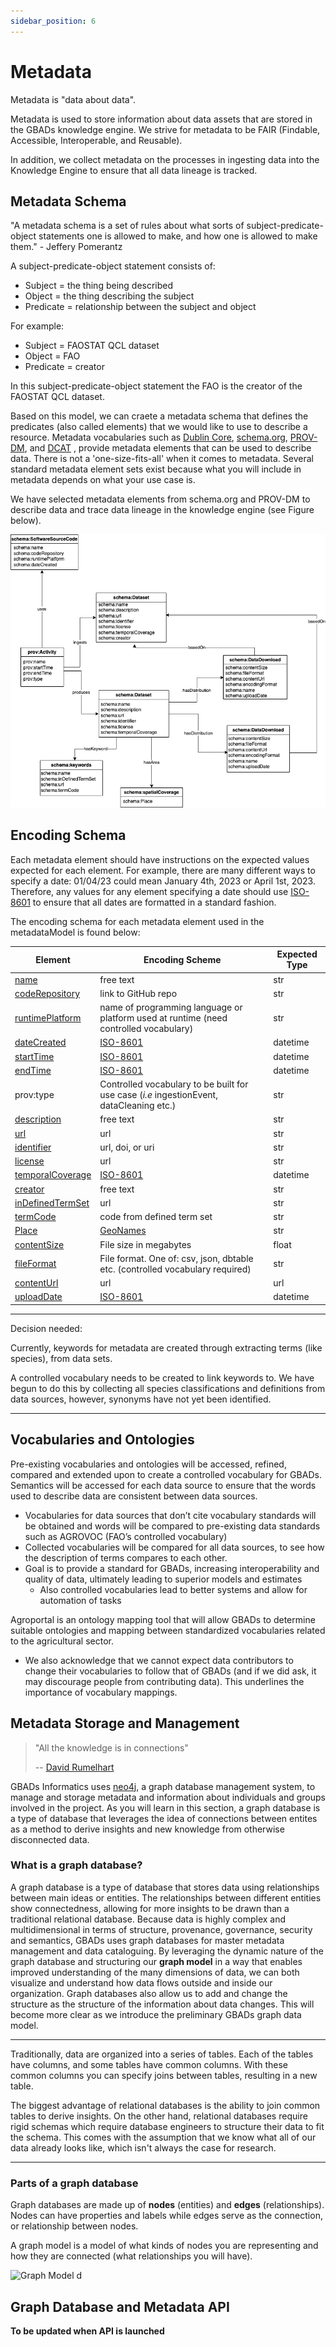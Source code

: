 ```yaml
---
sidebar_position: 6
---
```


# Metadata 

Metadata is "data about data".

Metadata is used to store information about data assets that are stored in the GBADs knowledge engine. We strive for metadata to be FAIR (Findable, Accessible, Interoperable, and Reusable). 

In addition, we collect metadata on the processes in ingesting data into the Knowledge Engine to ensure that all data lineage is tracked. 





<!-- Technical data standards are an important element of the data governance strategy, as they ensure that data are Findable 
and Interoperable and that comparisons and mappings between different data sources can be established.
 
Standards for data, including metadata terms, attributes, structure and standardized naming conventions, enables data to 
be catalogued and insights to be drawn on data assets. For example, standard, well defined naming conventions allow for 
data to be queried. We are able to keep track of what types of data we have and in which areas more data is required. With 
standard vocabularies between data sources, mappings between sources can be created, allowing us to understand the relationship 
between data sources and provide insight on the quality and trustworthiness of these data sources. 
 
Technical data standards exist in each of the following categories: (meta)data structure, (meta)data content (vocabularies) 
and meta(data) format.  -->

## Metadata Schema 

"A metadata schema is a set of rules about what sorts of subject-predicate-object statements one is allowed to make, and how one is allowed to make them." - Jeffery Pomerantz

A subject-predicate-object statement consists of: 
* Subject = the thing being described
* Object = the thing describing the subject
* Predicate = relationship between the subject and object

For example: 
* Subject = FAOSTAT QCL dataset
* Object = FAO 
* Predicate = creator 

In this subject-predicate-object statement the FAO is the creator of the FAOSTAT QCL dataset. 

Based on this model, we can craete a metadata schema that defines the predicates (also called elements) that we would like to use to describe a resource. Metadata vocabularies such as [Dublin Core](https://www.dublincore.org/), [schema.org](https://schema.org/), [PROV-DM](https://www.w3.org/TR/prov-dm/), and [DCAT](https://www.w3.org/TR/vocab-dcat-2/) , provide metadata elements that can be used to describe data. There is not a 'one-size-fits-all' when it comes to metadata. Several standard metadata element sets exist because what you will include in metadata depends on what your use case is. 

We have selected metadata elements from schema.org and PROV-DM to describe data and trace data lineage in the knowledge engine (see Figure below). 

![metadataModel](./images/metadataModel.drawio.png)

## Encoding Schema

Each metadata element should have instructions on the expected values expected for each element. For example, there are many different ways to specify a date: 01/04/23 could mean January 4th, 2023 or April 1st, 2023. Therefore, any values for any element specifying a date  should use [ISO-8601](https://www.iso.org/iso-8601-date-and-time-format.html) to ensure that all dates are formatted in a standard fashion. 

The encoding schema for each metadata element used in the metadataModel is found below: 

| Element | Encoding Scheme | Expected Type | 
| ------- | --------------- | --------------- |
| [name](https://schema.org/name) | free text | str |
| [codeRepository](https://schema.org/codeRepository) | link to GitHub repo | str |
| [runtimePlatform](https://schema.org/runtimePlatform) | name of programming language or platform used at runtime (need controlled vocabulary) | str |
| [dateCreated](https://schema.org/dateCreated) |[ISO-8601](https://www.iso.org/iso-8601-date-and-time-format.html) | datetime |
| [startTime](https://schema.org/startTime) |[ISO-8601](https://www.iso.org/iso-8601-date-and-time-format.html)| datetime  |
| [endTime](https://schema.org/endTime) |[ISO-8601](https://www.iso.org/iso-8601-date-and-time-format.html)| datetime |
| prov:type | Controlled vocabulary to be built for use case (*i.e* ingestionEvent, dataCleaning etc.)| str | 
| [description](https://schema.org/description) | free text | str| 
| [url](https://schema.org/url) | url | str | 
| [identifier](https://schema.org/identifier) | url, doi, or uri | str | 
| [license](https://schema.org/license) | url | str | 
| [temporalCoverage](https://schema.org/temporalCoverage) |[ISO-8601](https://www.iso.org/iso-8601-date-and-time-format.html) | datetime |
| [creator](https://schema.org/creator) | free text | str | 
| [inDefinedTermSet](https://schema.org/inDefinedTermSet) | url | str | 
| [termCode](https://schema.org/termCode) | code from defined term set | str | 
| [Place](https://schema.org/Place) | [GeoNames](https://www.geonames.org/)| str | 
| [contentSize](https://schema.org/contentSize) | File size in megabytes | float | 
| [fileFormat](https://schema.org/fileFormat) | File format. One of: csv, json, dbtable etc. (controlled vocabulary required) | str |
| [contentUrl](https://schema.org/contentUrl) | url | url | 
| [uploadDate](https://schema.org/uploadDate) | [ISO-8601](https://www.iso.org/iso-8601-date-and-time-format.html) | datetime |

--- 

Decision needed: 

Currently, keywords for metadata are created through extracting terms (like species), from data sets.

A controlled vocabulary needs to be created to link keywords to. We have begun to do this by collecting all species classifications and definitions from data sources, however, synonyms have not yet been identified. 

---

<!-- Metadata Content


To annotate metadata terms, standard vocabularies are employed (see Appendix D). For example, all dates reported in the metadata are...

Metadata Terms 


Metadata terms are adapted from the 
- [International System for Agricultural Science and Technology (AGRIS) Application Profile (AP)](http://www.fao.org/3/ae909e/ae909e05.htm#P460_23819)
- [Dublin Core Metadata Initiative (DCMI)](https://dublincore.org/specifications/dublin-core)
- [Agricultural Metadata Element Set (AgMES)](https://fairsharing.org/FAIRsharing.vd694s)
   - This standard has been deprecated although the FAO still cites it.

An index of metadata standards can be found at the [Metadata Standards Catalog](https://rdamsc.bath.ac.uk/scheme-index).

GBADs will further extend and refine terms to fulfill specific needs for the governance and provenance of data collected by or 
handled by the GBADs data portal system. 
## Metadata Structure

Metadata schemas will be stored in the [JSON-LD](https://json-ld.org/) format. JSON-LD is a structured data format that supports the implementation of linked data. Google’s [structured metadata tool](https://search.google.com/structured-data/testing-tool/) is used to test whether the output metadata is valid.

There are 3 main types of metadata, each serving a specific purpose in the lifecycle of the data (Riley, 2017) (Table 1). 

Descriptive metadata includes information about the data source used for finding and understanding a resource. This includes information about the context of the data, including information about provenance, if applicable. Descriptive metadata provides information that will allow for the data to be Findable and Interoperable. 

Administrative metadata includes two subsets of metadata: technical and rights metadata. Riley (2017) describes administrative metadata as metadata that are used for the management of a given data resource. Rights metadata provides information about the licensing and copyright information of a given source while technical metadata provides information about the file type and size of the data. Structural metadata describes the relationships between parts of resources to others. This might include information about how data are arranged or viewed, hierarchical relationships or the sequence of data objects. For the contexts of GBADs, structural metadata is also important in storing information about the Accessibility of private data sources.

Table 1: Types of metadata and definitions. Table adapted from Riley, 2017. 
| Type of Metadata | Definition | Example Properties | Primary Uses |
| --------------- | ---------- | ------------------ | ------------ |
| Descriptive metadata | For finding and understanding a resource; for data quality. | Title, Author, Subject, Genre, Publication Date | Findability, Display, Interoperability |
| - Administrative metadata- Technical metadata - Rights metadata | - For decoding and rendering files - Long term management of files - Intellectual property rights attached to content | Technical: file type, file size, creation date/time Rights: Copyright status, License terms, Rights holder | Interoperability, Digital object management, Preservation |
| Structural metadata | Relationships of parts of resources to one another. | Sequence, Place in hierarchy | Navigation |

Metadata can include different terms depending on the context of the source. Table 2 has a list of all possible terms that metadata 
could include as well as their URIs. When a metadata term is used, the URI of that term must be accounted for in the `@ context` section 
of the JSON-LD script. This allows for the definition of the term to be traced back to a standardized definition. 
 
Each data asset in the system must be at minimum described with the following terms (the first set of terms before the blank line in Table 2): URI, 
accessRights, accrualMethod, contributor, coverage, date, dateSubmitted, description, format, identifier, language, mediator, provenance, spatial, 
temporal, title, type, subjectThesaurus, subjectClassification. 
 
When data are modified by GBADs or are from the output of a model, this must be accredited in the metadata. In these cases, the following 
terms may be used: modified, alternative, replaces, isPartof, isFormat, hasFormat, hasPart, isRequiredBy, isVersionOf, hasVersion, provenance, 
requires. For example, in the scenario that GBADs has acquired a data asset that was changed from one vocabulary to another metadata terms 
isVersionOf, provenance, requires and modified would be used to reflect the changes.  -->

<!-- Table 2: All possible metadata terms and respective URIs. 

```json
{
  "@context": {
    "URI": "",
    "accessRights": "http://purl.org/dc/terms/accessRights",
    "accrualMethod": "http://purl.org/dc/terms/accrualMethod",
    "contributor": "http://purl.org/dc/terms/contributor",
    "coverage": "http://purl.org/dc/terms/coverage",
    "date": "http://purl.org/dc/terms/date",
    "dateSubmitted": "http://purl.org/dc/terms/dateSubmitted",
    "description": "http://purl.org/dc/terms/description",
    "format": "http://purl.org/dc/terms/format",
    "identifier": "http://purl.org/dc/terms/identifier",
    "language": "http://purl.org/dc/terms/language",
    "mediator": "http://purl.org/dc/terms/mediator",
    "provenance": "http://purl.org/dc/terms/provenance",
    "rights": "http://purl.org/dc/terms/rights",
    "spatial": "http://purl.org/dc/terms/spatial",
    "temporal": "http://purl.org/dc/terms/temporal",
    "title": "http://purl.org/dc/terms/title",
    "type": "http://purl.org/dc/terms/type",
"subjectThesaurus": "http://www.fao.org/3/ae909e/ae909e00.htm#TopOfPage#subjectThesaurus",
"subjectClassification": "http://www.fao.org/3/ae909e/ae909e00.htm#TopOfPage#subjectClassification",

    "accrualPeriodicity": "http://purl.org/dc/terms/accrualPeriodicity",
    "accrualPolicy": "http://purl.org/dc/terms/accrualPolicy", 
    "alternative": "http://purl.org/dc/terms/alternative",
    "audience": "http://purl.org/dc/terms/audience",
    "available": "http://purl.org/dc/terms/available",
    "bibliographicCitation": "http://purl.org/dc/terms/bibliographicCitation",
    "conformsTo": "http://purl.org/dc/terms/conformsTo",
    "created": "http://purl.org/dc/terms/created",
    "creator": "http://purl.org/dc/terms/creator",
    "dateAccepted": "http://purl.org/dc/terms/dateAccepted",
    "dateCopyrighted": "http://purl.org/dc/terms/dateCopyrighted",
    "extent": "http://purl.org/dc/terms/extent",
    "hasFormat": "http://purl.org/dc/terms/hasFormat",
    "isFormatOf": "http://purl.org/dc/terms/isFormatOf",
    "hasPart": "http://purl.org/dc/terms/hasPart",
    "isPartOf": "http://purl.org/dc/terms/isPartOf",
    "hasVersion": "http://purl.org/dc/terms/hasVersion",
    "isVersionOf": "http://purl.org/dc/terms/isVersionOf",
    "isReferencedBy": "http://purl.org/dc/terms/isReferencedBy",
    "replaces": "http://purl.org/dc/terms/replaces",
    "isReplacedBy": "http://purl.org/dc/terms/isReplacedBy",
    "requires": "http://purl.org/dc/terms/requires",
    "isRequiredBy": "http://purl.org/dc/terms/isRequiredBy",
    "license": "http://purl.org/dc/terms/license",
    "modified": "http://purl.org/dc/terms/modified",
    "references": "http://purl.org/dc/terms/references",
    "rightsHolder": "http://purl.org/dc/terms/rightsHolder",
    "source": "http://purl.org/dc/terms/source",
    "subject": "http://purl.org/dc/terms/subject",
    "tableOfContents": "http://purl.org/dc/terms/tableOfContents"
  }
``` -->

<!-- Rich metadata with terms describing the process of how the original data was obtained, recorded and collected provides context  -->
<!-- about the data quality and which data sources can be combined with others. Table 3 provides metadata terms that were adapted 
from GATHER guidelines. When a data contributor provides a data source, they will be required to fill out a form to provide 
context about the data provided. The responses on the form will generate the descriptive metadata for that data source. The 
terms that are used to describe data assets will depend on the nature of the data source; for example, not all data sources 
will contain information about disease. 

As more metadata is created, controlled vocabularies will be created or adapted for each term.  -->

<!-- Table 3: Metadata terms and definitions adapted from GATHER guidelines

| Term | Definition |
| :--- | ---------: |
| species | Species classification of organism  |
| disease | If based on reported disease, provide diseases that were included in study |
| inclusionCriteria | Demographic, clinical or geographic inclusion |
| exclusionCriteria | Demographic, clinical, or geographic exclusion |
| dataCollectionMethod | How was data collected? Survey? Field study?  |
| ageRange | Age of study subjects. |
| sex | Provide sex(es) of species included. |
| sampleSize | Sample size |
| measurementMethod | How the outcome of interest was measured. |
| diagnosticCriteria | How the disease was diagnosed.  |
| definedBias | Identify and describe any categories of input data that have potentially important biases. |
| fileFormat | Format of data file (csv, json etc.)  |
| analysisMethod | How the outcome of interest was analyzed - should also provide link to GitHub if applicable  |
| studyDesign | Information about research design. Terms such as cohort study, randomized trial, cost benefit analysis, descriptive study, diagnostic study etc. are expected.  |
| | | -->

## Vocabularies and Ontologies 

Pre-existing vocabularies and ontologies will be accessed, refined, compared and extended upon to create a 
controlled vocabulary for GBADs.  Semantics will be accessed for each data source to ensure that the words 
used to describe data are consistent between data sources. 

- Vocabularies for data sources that don’t cite vocabulary standards will be obtained and words will be 
compared to pre-existing data standards such as AGROVOC (FAO’s controlled vocabulary) 
- Collected vocabularies will be compared for all data sources, to see how the description of terms compares to each other.
- Goal is to provide a standard for GBADs, increasing interoperability and quality of data, ultimately leading to 
superior models and estimates 
    - Also controlled vocabularies lead to better systems and allow for automation of tasks 

Agroportal is an ontology mapping tool that will allow GBADs to determine suitable ontologies and mapping between 
standardized vocabularies related to the agricultural sector.
- We also acknowledge that we cannot expect data contributors to change their vocabularies to follow that of GBADs 
(and if we did ask, it may discourage people from contributing data). This underlines the importance of vocabulary 
mappings.

## Metadata Storage and Management 

> "All the knowledge is in connections"
>
> -- [David Rumelhart](https://en.wikipedia.org/wiki/David_Rumelhart) 

GBADs Informatics uses [neo4j](https://neo4j.com/), a graph database management system, to manage and storage metadata and information about individuals and groups involved in the project. As you will learn in this section, a graph database is a type of database that leverages the idea of connections between entites as a method to derive insights and new knowledge from otherwise disconnected data.  

### What is a graph database? 

A graph database is a type of database that stores data using relationships between main ideas or entities. The relationships between different entities show connectedness, allowing for more insights to be drawn than a traditional relational database. Because data is highly complex and multidimensional in terms of structure, provenance, governance, security and semantics, GBADs uses graph databases for master metadata management and data cataloguing. By leveraging the dynamic nature of the graph database and structuring our **graph model** in a way that enables improved understanding of the many dimensions of data, we can both visualize and understand how data flows outside and inside our organization. Graph databases also allow us to add and change the structure as the structure of the information about data changes. This will become more clear as we introduce the preliminary GBADs graph data model. 

---
 
Traditionally, data are organized into a series of tables. Each of the tables have columns, and some tables have common columns. With these common columns you can specify joins between tables, resulting in a new table. 

The biggest advantage of relational databases is the ability to join common tables to derive insights. On the other hand, relational databases require rigid schemas which require database engineers to structure their data to fit the schema. This comes with the assumption that we know what all of our data already looks like, which isn't always the case for research.  

---


### Parts of a graph database

Graph databases are made up of **nodes** (entities) and **edges** (relationships). Nodes can have properties and labels while edges serve as the connection, or relationship between nodes. 

A graph model is a model of what kinds of nodes you are representing and how they are connected (what relationships you will have).

![Graph Model](http://gbadske.org/Documentation/DataGovernanceHandbook/_images/20210719_GBADs_GraphModel.png)
  d
<!---## GBADs graph database use cases--->

<!---GBADs uses graph databases for 2 main purposes:
1. Master metadata management
2. Management information system (MIS) --->

## Graph Database and Metadata API 

**To be updated when API is launched**
